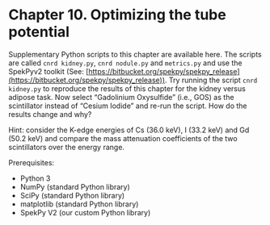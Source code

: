 # Chapter 10. Optimizing the tube potential

Supplementary Python scripts to this chapter are available here. The scripts are
called `cnrd kidney.py`, `cnrd nodule.py` and `metrics.py` and use the SpekPyv2 toolkit (See: [https://bitbucket.org/spekpy/spekpy_release](https://bitbucket.org/spekpy/spekpy_release)). Try running the script `cnrd kidney.py` to reproduce the results
of this chapter for the kidney versus adipose task. Now select “Gadolinium
Oxysulfide” (i.e., GOS) as the scintillator instead of “Cesium Iodide” and
re-run the script. How do the results change and why?

Hint: consider the K-edge energies of Cs (36.0 keV), I (33.2 keV) and Gd
(50.2 keV) and compare the mass attenuation coefficients of the two
scintillators over the energy range.

Prerequisites:

* Python 3
* NumPy (standard Python library)
* SciPy (standard Python library)
* matplotlib (standard Python library)
* SpekPy V2 (our custom Python library)

